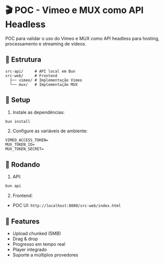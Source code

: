 # 🎬 POC - Vimeo e MUX como API Headless

POC para validar o uso do Vimeo e MUX como API headless para hosting, processamento e streaming de vídeos.

## 📁 Estrutura

```
src-api/     # API local em Bun
src-web/     # Frontend
  ├── vimeo/ # Implementação Vimeo
  └── mux/   # Implementação MUX
```

## 🔑 Setup

1. Instale as dependências:
```bash
bun install
```

2. Configure as variáveis de ambiente:
```
VIMEO_ACCESS_TOKEN=
MUX_TOKEN_ID=
MUX_TOKEN_SECRET=
```

## 🚀 Rodando

1. API:
```bash
bun api
```

2. Frontend:
- POC UI: `http://localhost:8080/src-web/index.html`

## 📝 Features

- Upload chunked (5MB)
- Drag & drop
- Progresso em tempo real
- Player integrado
- Suporte a múltiplos provedores 